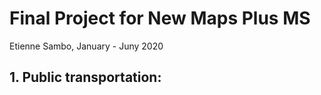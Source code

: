 # Final Project for New Maps Plus MS

Etienne Sambo,
January - Juny 2020

## 1. Public transportation:
